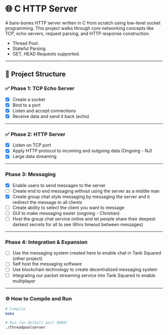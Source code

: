 # 🌐 C HTTP Server

A bare-bones HTTP server written in C from scratch using low-level socket programming. This project walks through core networking concepts like TCP, echo servers, request parsing, and HTTP response construction.

- Thread Pool.
- Stateful Parsing.
- GET, HEAD Requests supported.

---

## 🧱 Project Structure

### ✅ Phase 1: TCP Echo Server

- [x] Create a socket
- [x] Bind to a port
- [x] Listen and accept connections
- [x] Receive data and send it back (echo)

---

### ✅ Phase 2: HTTP Server

- [x] Listen on TCP port
- [x] Apply HTTP protocol to incoming and outgoing data (Ongoing - NJ)
- [x] Large data streaming

---

### Phase 3: Messaging

- [x] Enable users to send messages to the server
- [ ] Create end to end messaging without using the server as a middle man
- [x] Create group chat style messaging by messaging the server and it redirect the message to all clients
- [ ] Create ability to select the client you want to message
- [ ] GUI to make messaging easier (ongoing - Christian)
- [ ] Host the group chat service online and let people share their deepest darkest secrets for all to see (6hrs timeout between messages)

---

### Phase 4: Integration & Expansion

- [ ] Use the messaging system created here to enable chat in Tank Squared (other project)
- [ ] Self host the messaging software
- [ ] Use blockchain technology to create decentralized messaging system
- [ ] Integrating our packet streaming service into Tank Squared to enable multiplayer

---

### ⚙️ How to Compile and Run

```bash
# Compile
make

# Run (on default port 8080)
./threadpoolserver
```
